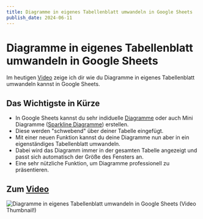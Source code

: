 ```yaml
---
title: Diagramme in eigenes Tabellenblatt umwandeln in Google Sheets
publish_date: 2024-06-11
---
```


# Diagramme in eigenes Tabellenblatt umwandeln in Google Sheets

Im heutigen [Video](https://youtu.be/1u9YQvk4uNs) zeige ich dir wie du Diagramme in eigenes Tabellenblatt umwandeln kannst in Google Sheets. 

## Das Wichtigste in Kürze

- In Google Sheets kannst du sehr indiduelle [Diagramme](https://youtu.be/yZKo1IvFqas) oder auch Mini Diagramme ([Sparkline Diagramme](https://youtu.be/KacMDAU498s)) erstellen.
- Diese werden "schwebend" über deiner Tabelle eingefügt.
- Mit einer neuen Funktion kannst du deine Diagramme nun aber in ein eigenständiges Tabellenblatt umwandeln.
- Dabei wird das Diagramm immer in der gesamten Tabelle angezeigt und passt sich automatisch der Größe des Fensters an.
- Eine sehr nützliche Funktion, um Diagramme professionell zu präsentieren.

## Zum [Video](https://youtu.be/1u9YQvk4uNs)

![Diagramme in eigenes Tabellenblatt umwandeln in Google Sheets (Video Thumbnail!)](../../thumbnails/Fertig592.jpg "Diagramme in eigenes Tabellenblatt umwandeln in Google Sheets (Video Thumbnail!)")